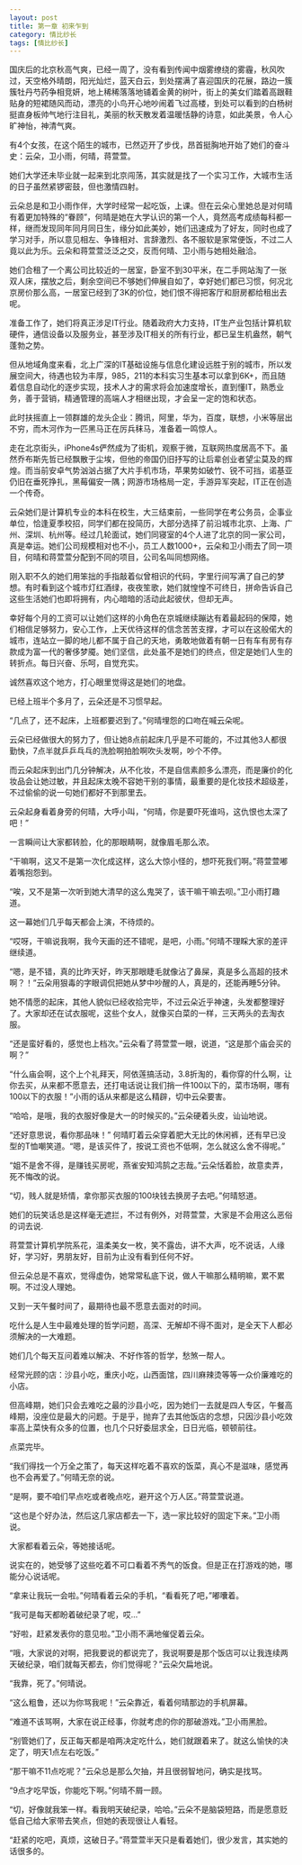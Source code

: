 ```yaml
---
layout: post
title: 第一章 初来乍到 
category: 情比纱长
tags: [情比纱长]
---
```



国庆后的北京秋高气爽，已经一周了，没有看到传闻中烟雾缭绕的雾霾，秋风吹过，天空格外晴朗，阳光灿烂，蓝天白云，到处摆满了喜迎国庆的花展，路边一簇簇牡丹芍药争相竞妍，地上稀稀落落地铺着金黄的树叶，街上的美女们踏着高跟鞋贴身的短裙随风而动，漂亮的小鸟开心地吵闹着飞过高楼，到处可以看到的白杨树挺直身板帅气地行注目礼，美丽的秋天散发着温暖恬静的诗意，如此美景，令人心旷神怡，神清气爽。

有4个女孩，在这个陌生的城市，已然迈开了步伐，昂首挺胸地开始了她们的奋斗史：云朵，卫小雨，何晴，蒋萱萱。

她们大学还未毕业就一起来到北京闯荡，其实就是找了一个实习工作，大城市生活的日子虽然紧锣密鼓，但也激情四射。

云朵总是和卫小雨作伴，大学时经常一起吃饭，上课。但在云朵心里她总是对何晴有着更加特殊的“眷顾”，何晴是她在大学认识的第一个人，竟然高考成绩每科都一样，继而发现同年同月同日生，缘分如此美妙，她们迅速成为了好友，同时也成了学习对手，所以意见相左、争锋相对、言辞激烈、各不服软是家常便饭，不过二人竟以此为乐。云朵和蒋萱萱泛泛之交，反而何晴、卫小雨与她相处融洽。

她们合租了一个离公司比较近的一居室，卧室不到30平米，在二手网站淘了一张双人床，摆放之后，剩余空间已不够她们伸展自如了，幸好她们都已习惯，何况北京房价那么高，一居室已经到了3K的价位，她们恨不得把客厅和厨房都给租出去呢。

准备工作了，她们将真正涉足IT行业。随着政府大力支持，IT生产业包括计算机软硬件，通信设备以及服务业，甚至涉及IT相关的所有行业，都已呈生机盎然，朝气蓬勃之势。

但从地域角度来看，北上广深的IT基础设施与信息化建设远胜于别的城市，所以发展空间大，待遇也较为丰厚，985，211的本科实习生基本可以拿到6K+，而且随着信息自动化的逐步实现，技术人才的需求将会加速度增长，直到懂IT，熟悉业务，善于营销，精通管理的高端人才相继出现，才会呈一定的饱和状态。  

此时扶摇直上一领群雄的龙头企业：腾讯，阿里，华为，百度，联想，小米等层出不穷，而木河作为一匹黑马正在厉兵秣马，准备着一鸣惊人。

走在北京街头，iPhone4s俨然成为了街机，观察于微，互联网热度居高不下。虽然乔布斯先哲已经飘散于尘埃，但他的帝国仍旧抒写的让后辈创业者望尘莫及的辉煌。而当前安卓气势汹汹占据了大片手机市场，苹果势如破竹、锐不可挡，诺基亚仍旧在垂死挣扎，黑莓偏安一隅；网游市场格局一定，手游异军突起，IT正在创造一个传奇。

云朵她们是计算机专业的本科在校生，大三结束前，一些同学在考公务员，企事业单位，恰逢夏季校招，同学们都在投简历，大部分选择了前沿城市北京、上海、广州、深圳、杭州等。经过几轮面试，她们同寝室的4个人进了北京的同一家公司，真是幸运。她们公司规模相对也不小，员工人数1000+，云朵和卫小雨去了同一项目，何晴和蒋萱萱分配到不同的项目，公司名叫同想网络。

刚入职不久的她们用笨拙的手指敲着似曾相识的代码，字里行间写满了自己的梦想。有时看到这个城市灯红酒绿，夜夜笙歌，她们就惶惶不可终日，拼命告诉自己这些生活她们也即将拥有，内心暗暗的活动此起彼伏，但却无声。

幸好每个月的工资可以让她们这样的小角色在京城继续蹦达有着最起码的保障，她们相信足够努力，安心工作，上天优待这样的信念苦苦支撑，才可以在这般偌大的城市，连站立一脚的地儿都不属于自己的天地，勇敢地做着有朝一日有车有房有存款成为富一代的奢侈梦魇。她们坚信，此处虽不是她们的终点，但定是她们人生的转折点。每日兴奋、乐呵，自觉充实。

诚然喜欢这个地方，打心眼里觉得这是她们的地盘。

已经上班半个多月了，云朵还是不习惯早起。

“几点了，还不起床，上班都要迟到了。”何晴埋怨的口吻在喊云朵呢。

云朵已经做很大的努力了，但让她8点前起床几乎是不可能的，不过其他3人都很勤快，7点半就乒乒乓乓的洗脸啊拍脸啊吹头发啊，吵个不停。

而云朵起床到出门几分钟解决，从不化妆，不是自信素颜多么漂亮，而是廉价的化妆品会让她过敏，并且起床太晚不容她干别的事情，最重要的是化妆技术超级差，不过偷偷的说一句她们都好不到那里去。

云朵起身看着身旁的何晴，大呼小叫，“何晴，你是要吓死谁吗，这仇恨也太深了吧！”

一言瞬间让大家都转脸，化的那眼睛啊，就像眉毛那么浓。

“干嘛啊，这又不是第一次化成这样，这么大惊小怪的，想吓死我们啊。”蒋萱萱嘟着嘴抱怨到。

“唉，又不是第一次听到她大清早的这么鬼哭了，该干嘛干嘛去呗。”卫小雨打趣道。

这一幕她们几乎每天都会上演，不待烦的。

“哎呀，干嘛说我啊，我今天画的还不错呢，是吧，小雨。”何晴不理睬大家的差评继续道。

“嗯，是不错，真的比昨天好，昨天那眼睫毛就像沾了鼻屎，真是多么高超的技术啊？！”云朵用狠毒的字眼调侃把她从梦中吵醒的人，真是的，还能再睡5分钟。

她不情愿的起床，其他人貌似已经收拾完毕，不过云朵近乎神速，头发都整理好了。大家却还在试衣服呢，这些个女人，就像买白菜的一样，三天两头的去淘衣服。

“还是蛮好看的，感觉也上档次。”云朵看了蒋萱萱一眼，说道，“这是那个庙会买的啊？”

“什么庙会啊，这个上个礼拜天，阿依莲搞活动，3.8折淘的，看你穿的什么啊，让你去买，从来都不愿意去，还打电话说让我们捎一件100以下的，菜市场啊，哪有100以下的衣服！”小雨的话从来都是这么精辟，切中云朵要害。

“哈哈，是哦，我的衣服好像是大一的时候买的。”云朵硬着头皮，讪讪地说。

“还好意思说，看你那品味！” 何晴盯着云朵穿着肥大无比的休闲裤，还有早已没型的T恤嘲笑道。“嗯，是该买件了，按说工资也不低啊，怎么就这么舍不得呢。”

“姐不是舍不得，是赚钱买房呢，燕雀安知鸿鹄之志哉。”云朵恬着脸，故意卖弄，死不悔改的说。

“切，贱人就是矫情，拿你那买衣服的100块钱去换房子去吧。”何晴怒道。

她们的玩笑话总是这样毫无遮拦，不过有例外，对蒋萱萱，大家是不会用这么恶俗的词去说.

蒋萱萱计算机学院系花，温柔美女一枚，笑不露齿，讲不大声，吃不说话，人缘好，学习好，男朋友好，目前为止没有看到任何不好。

但云朵总是不喜欢，觉得虚伪，她常常私底下说，做人干嘛那么精明嘛，累不累啊。不过没人理她。

又到一天午餐时间了，最期待也最不愿意去面对的时间。

吃什么是人生中最难处理的哲学问题，高深、无解却不得不面对，是全天下人都必须解决的一大难题。

她们几个每天互问着难以解决、不好作答的哲学，愁煞一帮人。

经常光顾的店：沙县小吃，重庆小吃，山西面馆，四川麻辣烫等等一众价廉难吃的小店。

但高峰期，她们只会去难吃之最的沙县小吃，因为她们一去就是四人专区，午餐高峰期，没座位是最大的问题。于是乎，抛弃了去其他饭店的念想，只因沙县小吃效率高上菜快有众多的位置，也几个只好委屈求全，日日光临，顿顿前往。

点菜完毕。

“我们得找一个万全之策了，每天这样吃着不喜欢的饭菜，真心不是滋味，感觉再也不会再爱了。”何晴无奈的说。

“是啊，要不咱们早点吃或者晚点吃，避开这个万人区。”蒋萱萱说道。

“这也是个好办法，然后这几家店都去一下，选一家比较好的固定下来。”卫小雨说。

大家都看着云朵，等她接话呢。

说实在的，她受够了这些吃着不可口看着不秀气的饭食。但是正在打游戏的她，哪能分心说话呢。

“拿来让我玩一会啦。”何晴看着云朵的手机，“看看死了吧，”嘟囔着。

“我可是每天都盼着破纪录了呢，哎...”

“好啦，赶紧发表你的意见啦。”卫小雨不满地催促着云朵。

“哦，大家说的对啊，把我要说的都说完了，我说啊要是那个饭店可以让我连续两天破纪录，咱们就每天都去，你们觉得呢？”云朵欠扁地说。

“我靠，死了。”何晴说。

“这么粗鲁，还以为你骂我呢！”云朵靠近，看着何晴那边的手机屏幕。

“难道不该骂啊，大家在说正经事，你就考虑的你的那破游戏。”卫小雨黑脸。

“别管她们了，反正每天都是咱两决定吃什么，她们就跟着来了。就这么愉快的决定了，明天1点左右吃饭。”

“那干嘛不11点吃呢？”云朵总是那么欠抽，并且很弱智地问，确实是找骂。

“9点才吃早饭，你能吃下啊。”何晴不屑一顾。

“切，好像就我笨一样。看我明天破纪录，哈哈。”云朵不是脑袋短路，而是愿意贬低自己给大家带去笑点，但她的表现很让人看轻。

“赶紧的吃吧，真烦，这破日子。”蒋萱萱半天只是看着她们，很少发言，其实她的话很多的。
